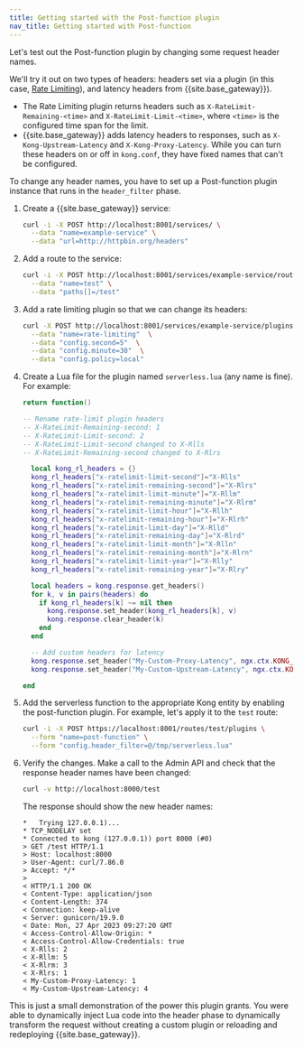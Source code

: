 ```yaml
---
title: Getting started with the Post-function plugin
nav_title: Getting started with Post-function
---
```


Let's test out the Post-function plugin by changing some request header names.

We'll try it out on two types of headers: headers set via a plugin (in this case, 
[Rate Limiting](/hub/kong-inc/rate-limiting/)), and latency headers from {{site.base_gateway}}).

* The Rate Limiting plugin returns headers such as `X-RateLimit-Remaining-<time>` and `X-RateLimit-Limit-<time>`, 
where `<time>` is the configured time span for the limit.
* {{site.base_gateway}} adds latency headers to responses, such as `X-Kong-Upstream-Latency` and `X-Kong-Proxy-Latency`.
While you can turn these headers on or off in `kong.conf`, they have fixed names that can't be configured. 

To change any header names, you have to set up a Post-function plugin instance that runs in the `header_filter` phase.

1. Create a {{site.base_gateway}} service:

    ```sh
    curl -i -X POST http://localhost:8001/services/ \
      --data "name=example-service" \
      --data "url=http://httpbin.org/headers"
    ```

1. Add a route to the service:

    ```sh
    curl -i -X POST http://localhost:8001/services/example-service/routes \
      --data "name=test" \
      --data "paths[]=/test"
    ```

1. Add a rate limiting plugin so that we can change its headers:

    ```sh
    curl -X POST http://localhost:8001/services/example-service/plugins \
      --data "name=rate-limiting"  \
      --data "config.second=5"  \
      --data "config.minute=30"  \
      --data "config.policy=local"
    ```

1. Create a Lua file for the plugin named `serverless.lua` (any name is fine). 
For example:

    ```lua
    return function()

    -- Rename rate-limit plugin headers
    -- X-RateLimit-Remaining-second: 1
    -- X-RateLimit-Limit-second: 2
    -- X-RateLimit-Limit-second changed to X-Rlls
    -- X-RateLimit-Remaining-second changed to X-Rlrs

      local kong_rl_headers = {}
      kong_rl_headers["x-ratelimit-limit-second"]="X-Rlls"
      kong_rl_headers["x-ratelimit-remaining-second"]="X-Rlrs"
      kong_rl_headers["x-ratelimit-limit-minute"]="X-Rllm"
      kong_rl_headers["x-ratelimit-remaining-minute"]="X-Rlrm"
      kong_rl_headers["x-ratelimit-limit-hour"]="X-Rllh"
      kong_rl_headers["x-ratelimit-remaining-hour"]="X-Rlrh"
      kong_rl_headers["x-ratelimit-limit-day"]="X-Rlld"
      kong_rl_headers["x-ratelimit-remaining-day"]="X-Rlrd"
      kong_rl_headers["x-ratelimit-limit-month"]="X-Rlln"
      kong_rl_headers["x-ratelimit-remaining-month"]="X-Rlrn"
      kong_rl_headers["x-ratelimit-limit-year"]="X-Rlly"
      kong_rl_headers["x-ratelimit-remaining-year"]="X-Rlry"

      local headers = kong.response.get_headers()
      for k, v in pairs(headers) do
        if kong_rl_headers[k] ~= nil then
          kong.response.set_header(kong_rl_headers[k], v)
          kong.response.clear_header(k)
        end
      end

      -- Add custom headers for latency
      kong.response.set_header("My-Custom-Proxy-Latency", ngx.ctx.KONG_PROXY_LATENCY)
      kong.response.set_header("My-Custom-Upstream-Latency", ngx.ctx.KONG_WAITING_TIME)

    end
    ```

1. Add the serverless function to the appropriate Kong entity by enabling the post-function plugin. 
For example, let's apply it to the `test` route:

    ```sh
    curl -i -X POST https://localhost:8001/routes/test/plugins \
      --form "name=post-function" \
      --form "config.header_filter=@/tmp/serverless.lua"
    ```

1. Verify the changes. Make a call to the Admin API and check that the response header names have been changed:

    ```sh
    curl -v http://localhost:8000/test
    ```

    The response should show the new header names:

    ```
    *   Trying 127.0.0.1)...
    * TCP_NODELAY set
    * Connected to kong (127.0.0.1)) port 8000 (#0)
    > GET /test HTTP/1.1
    > Host: localhost:8000
    > User-Agent: curl/7.86.0
    > Accept: */*
    >
    < HTTP/1.1 200 OK
    < Content-Type: application/json
    < Content-Length: 374
    < Connection: keep-alive
    < Server: gunicorn/19.9.0
    < Date: Mon, 27 Apr 2023 09:27:20 GMT
    < Access-Control-Allow-Origin: *
    < Access-Control-Allow-Credentials: true
    < X-Rlls: 2
    < X-Rllm: 5
    < X-Rlrm: 3
    < X-Rlrs: 1
    < My-Custom-Proxy-Latency: 1
    < My-Custom-Upstream-Latency: 4
    ```

This is just a small demonstration of the power this plugin grants. You were
able to dynamically inject Lua code into the header phase to dynamically
transform the request without creating a custom plugin or
reloading and redeploying {{site.base_gateway}}.
